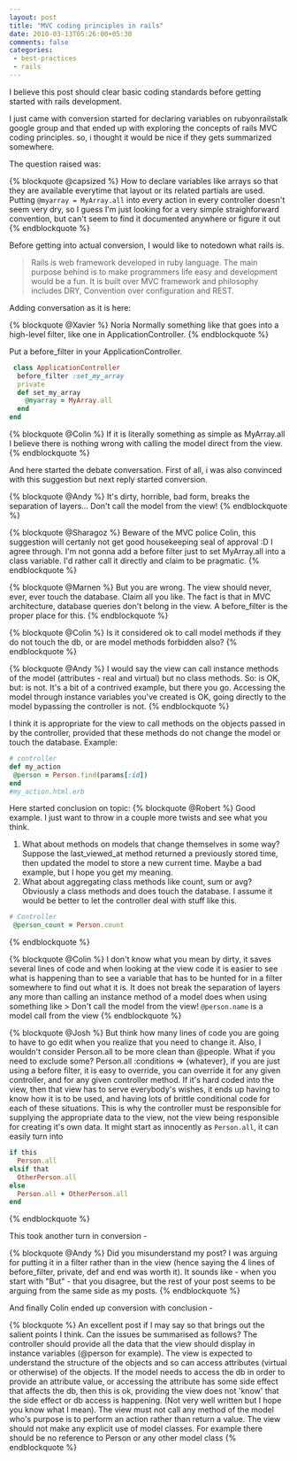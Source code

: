 ```yaml
---
layout: post
title: "MVC coding principles in rails"
date: 2010-03-13T05:26:00+05:30
comments: false
categories:
 - best-practices
 - rails
---
```


I believe this post should clear basic coding standards before getting started with rails development.

I just came with conversion started for declaring variables on rubyonrailstalk google group and that ended up with&nbsp;exploring the concepts of rails MVC coding principles.
so, i thought it would be nice if they gets summarized somewhere.

The question raised was:

{% blockquote @capsized %}
How to declare variables like arrays so that they are available everytime that layout or its related partials are used. Putting `@myarray = MyArray.all` into every action in every controller doesn't seem very dry, so I guess I'm just looking for a very simple straighforward convention, but can't seem to find it documented anywhere or figure it out
{% endblockquote %}

Before getting into actual conversion, I would like to notedown what rails is.

> Rails is web framework developed in ruby language. The main purpose behind is to make programmers life easy and development would be a fun. It is  built over MVC framework and philosophy includes DRY, Convention over configuration and REST. 

Adding conversation as it is here:

{% blockquote @Xavier  %}
Noria Normally something like that goes into a high-level filter, like one  in ApplicationController.
{% endblockquote %}
 
Put a before_filter in your ApplicationController. 
 
```ruby @Andy
 class ApplicationController 
  before_filter :set_my_array
  private
  def set_my_array
    @myarray = MyArray.all
  end
end
```

{% blockquote @Colin %}
If it is literally something as simple as MyArray.all I believe there
is nothing wrong with calling the model direct from the view.
{% endblockquote %}

And here started the debate conversation. First of all, i was also convinced with this suggestion but next reply started conversion.

{% blockquote @Andy %}
It's dirty, horrible, bad form, breaks the separation of layers...
Don't call the model from the view!
{% endblockquote %}

{% blockquote @Sharagoz %}
Beware of the MVC police Colin, this suggestion will certanly not get
good housekeeping seal of approval :D
I agree through. I'm not gonna add a before filter just to set
MyArray.all into a class variable. I'd rather call it directly and claim
to be pragmatic.
{% endblockquote %}

{% blockquote @Marnen %}
But you are wrong.  The view should never, ever, ever touch the database.
Claim all you like.  The fact is that in MVC architecture, database
queries don't belong in the view. A before_filter is the proper place for this.
{% endblockquote %}

{% blockquote @Colin %}
Is it considered ok to call model methods if they do not touch the db,
or are model methods forbidden also?
{% endblockquote %}

{% blockquote @Andy %}
I would say the view can call instance methods of the model (attributes - real and virtual) but no class methods. So: is OK, but:
is not.  It's a bit of a contrived example, but there you go.  Accessing the model through instance variables you've created is OK, going directly to the model bypassing the controller is not.
{% endblockquote %}

I think it is appropriate for the view to call methods on the objects passed in by the controller, provided that these methods do not change the model or touch the database.
Example:
```ruby Good: @Marnen
# controller
def my_action
 @person = Person.find(params[:id])
end
#my_action.html.erb
```

Here started conclusion on topic:
{% blockquote @Robert %}
Good example. I just want to throw in a couple more twists and see what
you think.
1.  What about methods on models that change themselves in some way?
Suppose the last_viewed_at method returned a previously stored time,
then updated the model to store a new current time. Maybe a bad example,
but I hope you get my meaning.
2.  What about aggregating class methods like count, sum or avg?
Obviously a class methods and does touch the database. I assume it would
be better to let the controller deal with stuff like this.
```ruby
# Controller
 @person_count = Person.count
```
{% endblockquote %}

{% blockquote @Colin %}
I don't know what you mean by dirty, it saves several lines of code
and when looking at the view code it is easier to see what is
happening than to see a variable that has to be hunted for in a filter
somewhere to find out what it is.
It does not break the separation of layers any more than calling an
instance method of a model does when using something like &gt; Don't call the model from the view!
`@person.name` is a model call from the view
{% endblockquote %}

{% blockquote @Josh %}
But think how many lines of code you are going to have to go edit when you realize that you need to change it. 
Also, I wouldn't consider Person.all to be more clean than @people. What if you need to exclude some? Person.all :conditions =&gt; {whatever}, if you are just using a before filter, it is easy to override, you can override it for any given controller, and for any given controller method. If it's hard coded into the view, then that view has to serve everybody's wishes, it ends up having to know how it is to be used, and having lots of brittle conditional code for each of these situations.
This is why the controller must be responsible for supplying the appropriate data to the view, not the view being responsible for creating it's own data. 
It might start as innocently as `Person.all`, it can easily turn into
```ruby
if this
  Person.all
elsif that
  OtherPerson.all
else
  Person.all + OtherPerson.all
end
```
{% endblockquote %}

This took another turn in conversion -

{% blockquote @Andy %}
Did you misunderstand my post?  I was arguing for putting it in a filter rather than in the view (hence saying the 4 lines of before_filter, private, def and end was worth it).
It sounds like - when you start with "But" - that you disagree, but the rest of your post seems to be arguing from the same side as my posts.
{% endblockquote %}

And finally Colin ended up conversion with conclusion -

{% blockquote %}
An excellent post if I may say so that brings out the salient points I think.  Can the issues be summarised as follows?
The controller should provide all the data that the view should display in instance variables (@person for example).
The view is expected to understand the structure of the objects and so can access attributes (virtual or otherwise) of the objects.
If the model needs to access the db in order to provide an attribute value, or accessing the attribute has some side effect that affects the db, then this is ok, providing the view does not 'know' that the side effect or db access is happening. (Not very well written but I hope you know what I mean).
The view must not call any method of the model who's purpose is to perform an action rather than return a value.
The view should not make any explicit use of model classes.  For example there should be no reference to Person or any other model class 
{% endblockquote %}
